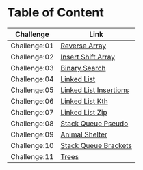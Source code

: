 # Table of Content

Challenge | Link
--------- | ---------
Challenge:01 | [Reverse Array](python/reverseArray/README.md)
Challenge:02 | [Insert Shift Array](python/insertShiftArray/README.md)
Challenge:03 | [Binary Search](python/array-binary-search/README.md)
Challenge:04 | [Linked List](python/linkedList/README.md)
Challenge:05 | [Linked List Insertions](python/linkedListInsertions/README.md)
Challenge:06 | [Linked List Kth](python/linkedListInsertions/README.md)
Challenge:07 | [Linked List Zip](python/linkedListInsertions/README.md)
Challenge:08 | [Stack Queue Pseudo](python/stackQueuePseudo/README.md)
Challenge:09 | [Animal Shelter](python/stackQueueAnimalShelter/README.md)
Challenge:10 | [Stack Queue Brackets](python/stackQueueBrackets/READMR.md)
Challenge:11 | [Trees](python/trees/README.md)

